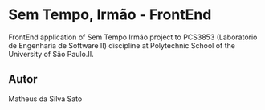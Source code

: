 # Sem Tempo, Irmão - FrontEnd
FrontEnd application of Sem Tempo Irmão project to PCS3853 (Laboratório de Engenharia de Software II) discipline at Polytechnic School of the University of São Paulo.II.

## Autor
Matheus da Silva Sato
